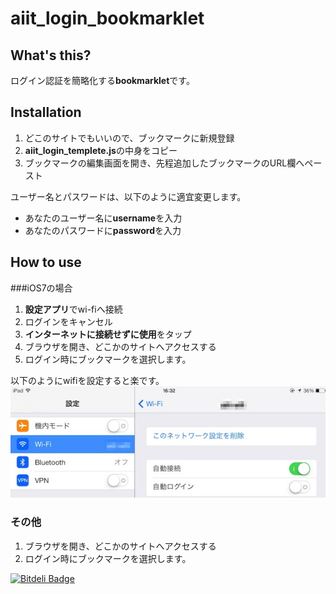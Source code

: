 # aiit_login_bookmarklet

## What's this?
ログイン認証を簡略化する**bookmarklet**です。

## Installation
1. どこのサイトでもいいので、ブックマークに新規登録
2. **aiit_login_templete.js**の中身をコピー
3. ブックマークの編集画面を開き、先程追加したブックマークのURL欄へペースト

ユーザー名とパスワードは、以下のように適宜変更します。

* あなたのユーザー名に**username**を入力
* あなたのパスワードに**password**を入力

## How to use

###iOS7の場合

1. **設定アプリ**でwi-fiへ接続
2. ログインをキャンセル
3. **インターネットに接続せずに使用**をタップ
4. ブラウザを開き、どこかのサイトへアクセスする
5. ログイン時にブックマークを選択します。

以下のようにwifiを設定すると楽です。
![Image](./setting.jpg)

### その他

1. ブラウザを開き、どこかのサイトへアクセスする
2. ログイン時にブックマークを選択します。
 


[![Bitdeli Badge](https://d2weczhvl823v0.cloudfront.net/pyar6329/aiit_login_bookmarklet/trend.png)](https://bitdeli.com/free "Bitdeli Badge")

